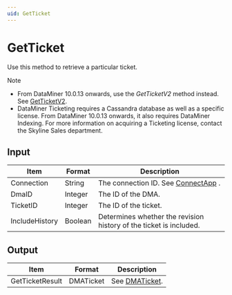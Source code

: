 ```yaml
---
uid: GetTicket
---
```


# GetTicket

Use this method to retrieve a particular ticket.

> [!NOTE]
> -  From DataMiner 10.0.13 onwards, use the *GetTicketV2* method instead. See [GetTicketV2](xref:GetTicketV2).
> -  DataMiner Ticketing requires a Cassandra database as well as a specific license. From DataMiner 10.0.13 onwards, it also requires DataMiner Indexing. For more information on acquiring a Ticketing license, contact the Skyline Sales department.

## Input

| Item           | Format  | Description                                                                      |
|----------------|---------|----------------------------------------------------------------------------------|
| Connection     | String  | The connection ID. See [ConnectApp](xref:ConnectApp) . |
| DmaID          | Integer | The ID of the DMA.                                                               |
| TicketID       | Integer | The ID of the ticket.                                                            |
| IncludeHistory | Boolean | Determines whether the revision history of the ticket is included.               |

## Output

| Item            | Format    | Description                                             |
|-----------------|-----------|---------------------------------------------------------|
| GetTicketResult | DMATicket | See [DMATicket](xref:DMATicket). |

